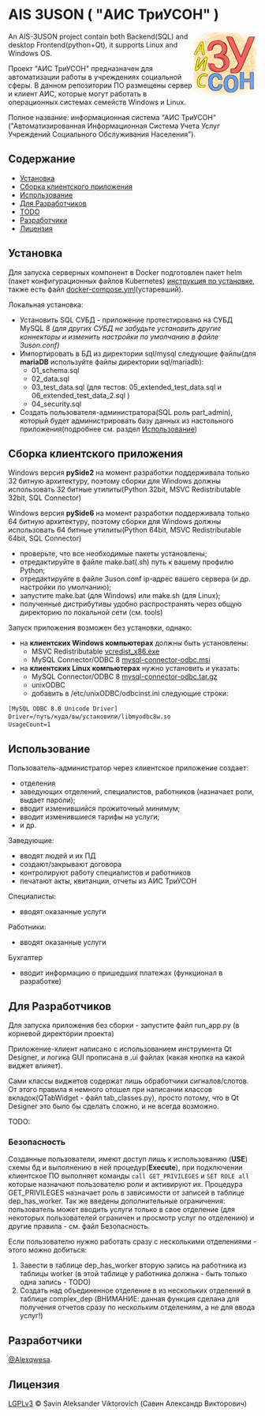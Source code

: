 # AIS 3USON ( "АИС ТриУСОН" )

<img align="right" src="src/images/ais-3uson-logo-128.png">

An AIS-3USON project contain both Backend(SQL) and desktop Frontend(python+Qt), it supports Linux and Windows OS.

Проект "АИС ТриУСОН" предназначен для автоматизации работы в учреждениях социальной сферы. В данном репозитории ПО
размещены сервер и клиент АИС, которые могут работать в операционных системах семейств Windows и Linux.

Полное название: информационная система "АИС ТриУСОН" ("Автоматизированная Информационная Система Учета Услуг Учреждений
Социального Обслуживания Населения").

## Содержание

- [Установка](#установка)
- [Сборка клиентского приложения](#сборка-клиентского-приложения)
- [Использование](#использование)
- [Для Разработчиков](#для-разработчиков)
- [TODO](#todo)
- [Разработчики](#разработчики)
- [Лицензия](#лицензия)

## Установка

Для запуска серверных компонент в Docker подготовлен пакет helm (пакет конфигурационных файлов
Kubernetes) [инструкция по установке](docker/helm/README.md),
также есть файл [docker-compose.yml](docker/docker-compose.yml)(устаревший).

Локальная установка:

- Установить SQL СУБД - приложение протестировано на СУБД MySQL 8 _(для других СУБД не забудьте установить другие
  коннекторы и изменить настройки по умолчанию в файле 3uson.conf)_
- Импортировать в БД из директории sql/mysql следующие файлы(для **mariaDB** используйте файлы директории sql/mariadb):
    - 01_schema.sql
    - 02_data.sql
    - 03_test_data.sql (для тестов: 05_extended_test_data.sql и 06_extended_test_data_2.sql )
    - 04_security.sql
- Создать пользователя-администратора(SQL роль part_admin), который будет администрировать базу данных из настольного
  приложения(подробнее см. раздел [Использование](#использование))

## Сборка клиентского приложения

Windows версия **pySide2** на момент разработки поддерживала только 32 битную архитектуру, поэтому сборки для Windows
должны использовать 32 битные утилиты(Python 32bit, MSVC Redistributable 32bit, SQL Connector)

Windows версия **pySide6** на момент разработки поддерживала только 64 битную архитектуру, поэтому сборки для
Windows должны использовать 64 битные утилиты(Python 64bit, MSVC Redistributable 64bit, SQL Connector)

- проверьте, что все необходимые пакеты установлены;
- отредактируйте в файле make.bat(.sh) путь к вашему профилю Python;
- отредактируйте в файле 3uson.conf ip-адрес вашего сервера (и др. настройки по умолчанию);
- запустите make.bat (для Windows) или make.sh (для Linux);
- полученные дистрибутивы удобно распространять через общую директорию по локальной сети (см. tools)

Запуск приложения возможен без установки, однако:

- на **клиентских Windows компьютерах** должны быть установлены:
    - MSVC Redistributable [vcredist_x86.exe](https://www.microsoft.com/en-US/download/details.aspx?id=48145)
    - MySQL Connector/ODBC 8  [mysql-connector-odbc.msi](https://dev.mysql.com/downloads/connector/odbc/)
- на **клиентских Linux компьютерах** нужно установить и указать:
    - MySQL Connector/ODBC 8  [mysql-connector-odbc.tar.gz](https://dev.mysql.com/downloads/connector/odbc/)
    - unixODBC
    - добавить в /etc/unixODBC/odbcinst.ini следующие строки:

```
[MySQL ODBC 8.0 Unicode Driver]
Driver=/путь/куда/вы/установили/libmyodbc8w.so
UsageCount=1
```

## Использование

Пользователь-администратор через клиентское приложение создает:

- отделения
- заведующих отделений, специалистов, работников (назначает роли, выдает пароли);
- вводит изменившийся прожиточный минимум;
- вводит изменившиеся тарифы на услуги;
- и др.

Заведующие:

- вводят людей и их ПД
- создают/закрывают договора
- контролируют работу специалистов и работников
- печатают акты, квитанции, отчеты из АИС ТриУСОН

Специалисты:

- вводят оказанные услуги

Работники:

- вводят оказанные услуги

Бухгалтер

- вводит информацию о пришедших платежах (функционал в разработке)

## Для Разработчиков

Для запуска приложения без сборки - запустите файл run_app.py (в корневой директории проекта)

Приложение-клиент написано с использованием инструмента Qt Designer, и логика GUI прописана в .ui файлах (какая кнопка
на какой виджет влияет).

Сами классы виджетов содержат лишь обработчики сигналов/слотов. От этого правила я немного отошел при написании классов
вкладок(QTabWidget - файл tab_classes.py), просто потому, что в Qt Designer это было бы сделать сложно, и не всегда
возможно.

TODO:

### Безопасность

Созданные пользователи, имеют доступ лишь к использованию (**USE**) схемы бд и выполнению в ней процедур(**Execute**),
при подключении клиентское ПО выполняет команды `call GET_PRIVILEGES` и `SET ROLE all` которые назначают
пользователю роли и активируют их.
Процедура GET_PRIVILEGES назначает роль в зависимости от записей в таблице dep_has_worker.
Так же введены дополнительные ограничения: пользователь может вводить услуги только в свое отделение (для некоторых
пользователей ограничен и просмотр услуг по отделению) и другие правила - см. файл Безопасность.

Если пользователю нужно работать сразу с несколькими отделениями - этого можно добиться:

1. Завести в таблице dep_has_worker вторую запись на работника из таблицы worker (в этой таблице у работника должна -
   быть только одна запись - TODO)
2. Создать над объединенное отделение в из нескольких отделений в таблице complex_dep (ВНИМАНИЕ: данная функция
   сделана для получения отчетов сразу по нескольким отделениям, а не для ввода услуг!)

## Разработчики

[@Alexqwesa](https://github.com/Alexqwesa).

## Лицензия

[LGPLv3](LICENSE) © Savin Aleksander Viktorovich (Савин Александр Викторович)
